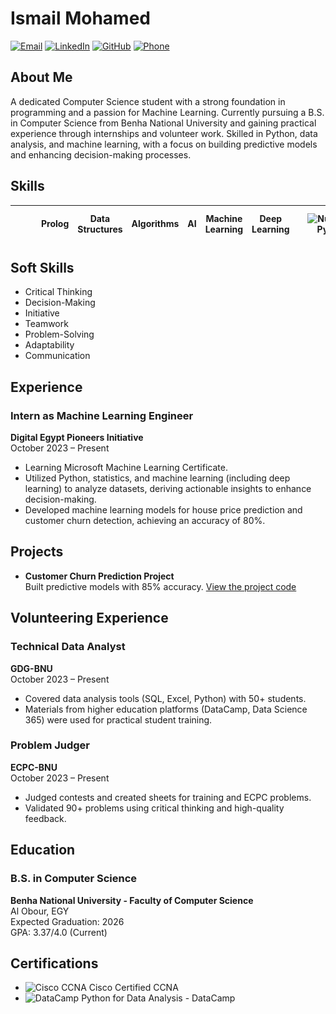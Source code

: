 # Ismail Mohamed

[![Email](https://img.shields.io/badge/Email-ismailalhetimi@gmail.com-blue)](mailto:ismailalhetimi@gmail.com)
[![LinkedIn](https://img.shields.io/badge/LinkedIn-ismail%20al%20hetimi-blue)](https://www.linkedin.com/in/ismail-al-hetimi)
[![GitHub](https://img.shields.io/badge/GitHub-IsmailMohamed010-blue)](https://github.com/IsmailMohamed010)
[![Phone](https://img.shields.io/badge/Phone-+20%20109%20808%208514-blue)](tel:+201098088514)

## About Me

A dedicated Computer Science student with a strong foundation in programming and a passion for Machine Learning. Currently pursuing a B.S. in Computer Science from Benha National University and gaining practical experience through internships and volunteer work. Skilled in Python, data analysis, and machine learning, with a focus on building predictive models and enhancing decision-making processes.

## Skills

| <img src="images/python.png" alt="Python" width="20"> | <img src="images/c-.png" alt="C++" width="20"> | <img src="images/sql-server.png" alt="SQL" width="20"> | Prolog | Data Structures | Algorithms | AI | Machine Learning | Deep Learning | <img src="images/github.png" alt="GitHub" width="20"> | <img src="images/Numpy.svg" alt="NumPy" width="20"> | <img src="images/Pandas.svg" alt="Pandas" width="20"> | <img src="images/seaborn-seeklogo.png" alt="Seaborn" width="20"> | <img src="images/scikit-learn.svg" alt="Scikit-learn" width="20"> | <img src="images/Pytorch.svg" alt="PyTorch" width="20"> |
|-------------------------------------------------------|-------------------------------------------------|-------------------------------------------------|-----------------------------------------------------|------------------|--------------|----|------------------|----------------|-------------------------------------------------------|-------------------------------------------------------|-------------------------------------------------------|-------------------------------------------------------|------------------------------------------------------------|------------------------------------------------------------|

## Soft Skills

- Critical Thinking
- Decision-Making
- Initiative
- Teamwork
- Problem-Solving
- Adaptability
- Communication

## Experience

### Intern as Machine Learning Engineer
**Digital Egypt Pioneers Initiative**  
October 2023 – Present

- Learning Microsoft Machine Learning Certificate.
- Utilized Python, statistics, and machine learning (including deep learning) to analyze datasets, deriving actionable insights to enhance decision-making.
- Developed machine learning models for house price prediction and customer churn detection, achieving an accuracy of 80%.

## Projects

- **Customer Churn Prediction Project**  
  Built predictive models with 85% accuracy. [View the project code](https://github.com/IsmailMohamed010/customer-churn-prediction)

## Volunteering Experience

### Technical Data Analyst
**GDG-BNU**  
October 2023 – Present

- Covered data analysis tools (SQL, Excel, Python) with 50+ students.
- Materials from higher education platforms (DataCamp, Data Science 365) were used for practical student training.

### Problem Judger
**ECPC-BNU**  
October 2023 – Present

- Judged contests and created sheets for training and ECPC problems.
- Validated 90+ problems using critical thinking and high-quality feedback.

## Education

### B.S. in Computer Science
**Benha National University - Faculty of Computer Science**  
Al Obour, EGY  
Expected Graduation: 2026  
GPA: 3.37/4.0 (Current)

## Certifications

- <img src="images/cisco-ccna.svg" alt="Cisco CCNA" width="20"> Cisco Certified CCNA
- <img src="images/datacamp.svg" alt="DataCamp" width="20"> Python for Data Analysis - DataCamp
